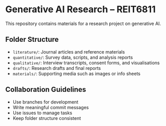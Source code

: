 # Generative AI Research – REIT6811

This repository contains materials for a research project on generative AI.

## Folder Structure
- `literature/`: Journal articles and reference materials
- `quantitative/`: Survey data, scripts, and analysis reports
- `qualitative/`: Interview transcripts, consent forms, and visualisations
- `drafts/`: Research drafts and final reports
- `materials/`: Supporting media such as images or info sheets

## Collaboration Guidelines
- Use branches for development
- Write meaningful commit messages
- Use issues to manage tasks
- Keep folder structure consistent
